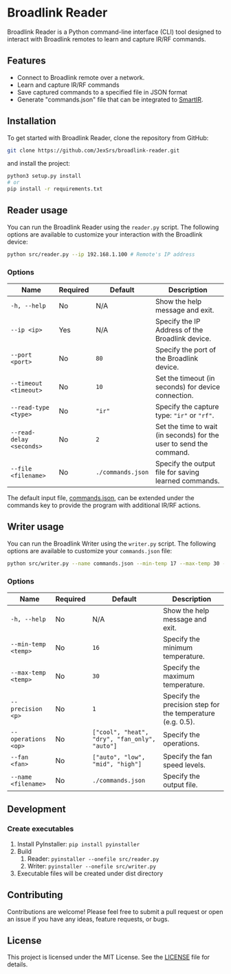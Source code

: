 # Broadlink Reader

Broadlink Reader is a Python command-line interface (CLI) tool designed to interact with
Broadlink remotes to learn and capture IR/RF commands.

## Features

- Connect to Broadlink remote over a network.
- Learn and capture IR/RF commands
- Save captured commands to a specified file in JSON format
- Generate "commands.json" file that can be integrated to [SmartIR](https://github.com/smartHomeHub/SmartIR).

## Installation

To get started with Broadlink Reader, clone the repository from GitHub:

```sh
git clone https://github.com/JexSrs/broadlink-reader.git
```

and install the project:

```sh
python3 setup.py install
# or
pip install -r requirements.txt
```

## Reader usage

You can run the Broadlink Reader using the `reader.py` script. The following options are available to customize your
interaction with the Broadlink device:

```sh
python src/reader.py --ip 192.168.1.100 # Remote's IP address
```

### Options

| Name                     | Required | Default           | Description                                                         |
|--------------------------|----------|-------------------|---------------------------------------------------------------------|
| `-h, --help`             | No       | N/A               | Show the help message and exit.                                     |
| `--ip <ip>`              | Yes      | N/A               | Specify the IP Address of the Broadlink device.                     |
| `--port <port>`          | No       | `80`              | Specify the port of the Broadlink device.                           |
| `--timeout <timeout>`    | No       | `10`              | Set the timeout (in seconds) for device connection.                 |
| `--read-type <type>`     | No       | `"ir"`            | Specify the capture type: `"ir"` or `"rf"`.                         |
| `--read-delay <seconds>` | No       | `2`               | Set the time to wait (in seconds) for the user to send the command. |
| `--file <filename>`      | No       | `./commands.json` | Specify the output file for saving learned commands.                |

The default input file, [commands.json](./commands.json), can be extended under the commands key to provide the program
with additional IR/RF actions.

## Writer usage

You can run the Broadlink Writer using the `writer.py` script. The following options are available to customize your
`commands.json` file:

```sh
python src/writer.py --name commands.json --min-temp 17 --max-temp 30 --precision 1 --operations cool heat auto --fan low high auto
```

### Options

| Name                | Required | Default                                       | Description                                                |
|---------------------|----------|-----------------------------------------------|------------------------------------------------------------|
| `-h, --help`        | No       | N/A                                           | Show the help message and exit.                            |
| `--min-temp <temp>` | No       | `16`                                          | Specify the minimum temperature.                           |
| `--max-temp <temp>` | No       | `30`                                          | Specify the maximum temperature.                           |
| `--precision <p>`   | No       | `1`                                           | Specify the precision step for the temperature (e.g. 0.5). |
| `--operations <op>` | No       | `["cool", "heat", "dry", "fan_only", "auto"]` | Specify the operations.                                    |
| `--fan <fan>`       | No       | `["auto", "low", "mid", "high"]`              | Specify the fan speed levels.                              |
| `--name <filename>` | No       | `./commands.json`                             | Specify the output file.                                   |

## Development

### Create executables

1. Install PyInstaller: `pip install pyinstaller`
2. Build
   1. Reader: `pyinstaller --onefile src/reader.py`
   2. Writer: `pyinstaller --onefile src/writer.py`
3. Executable files will be created under dist directory

## Contributing

Contributions are welcome! Please feel free to submit a pull request or open an issue if you have any ideas, feature
requests, or bugs.

## License

This project is licensed under the MIT License. See the [LICENSE](LICENSE) file for details.
